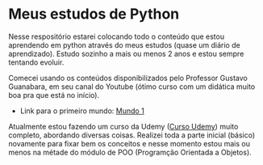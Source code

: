 # Meus estudos de Python

Nesse respositório estarei colocando todo o conteúdo que estou 
aprendendo em python através do meus estudos (quase um diário de aprendizado). 
Estudo sozinho a mais ou menos 2 anos e estou sempre tentando evoluir.  

Comecei usando os conteúdos disponibilizados pelo 
Professor Gustavo Guanabara, em seu canal do Youtube (ótimo curso
com um didática muito boa pra que está no início).

* Link para o primeiro mundo: [Mundo 1](https://www.youtube.com/watch?v=S9uPNppGsGo&list=PLHz_AreHm4dlKP6QQCekuIPky1CiwmdI6)

Atualmente estou fazendo um curso da Udemy ([Curso Udemy](https://www.udemy.com/course/python-3-do-zero-ao-avancado/))
muito completo, abordando diversas coisas. Realizei toda a parte inicial
(básico) novamente para fixar bem os conceitos e nesse momento estou
mais ou menos na métade do módulo de POO (Programção Orientada a Objetos).
